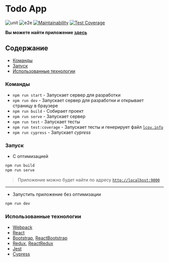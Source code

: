 # Todo App

![unit](https://github.com/Gerpea/react-todo/actions/workflows/unit-test.yml/badge.svg)
![e2e](https://github.com/Gerpea/react-todo/actions/workflows/e2e-test.yml/badge.svg)
[![Maintainability](https://api.codeclimate.com/v1/badges/9383382e6a066be614b6/maintainability)](https://codeclimate.com/github/Gerpea/react-todo/maintainability)
[![Test Coverage](https://api.codeclimate.com/v1/badges/9383382e6a066be614b6/test_coverage)](https://codeclimate.com/github/Gerpea/react-todo/test_coverage)

**Вы можете найти приложение [здесь](https://gerpea.github.io/react-todo/)**

## Содержание

- [Команды](#команды)
- [Запуск](#запуск)
- [Использованные технологии](#использованные-технологии)

### Команды

- `npm run start` - Запускает сервер для разработки
- `npm run dev` - Запускает сервер для разработки и открывает страницу в браузере
- `npm run build` - Собирает проект
- `npm run serve` - Запускает сервер
- `npm run test` - Запускает тесты
- `npm run test:coverage` - Запускает тесты и генерирует файл [`lcov.info`](https://github.com/linux-test-project/lcov)
- `npm run cypress` - Запускает _cypress_

### Запуск

- C оптимизацией

```bash
npm run build
npm run serve
```

> Приложение можно будет найти по адресу [`http://localhost:9000`](http://localhost:9000)

---

- Запустить приложение без оптимизации

```bash
npm run dev
```

### Использованные технологии

- [Webpack](https://webpack.js.org/)
- [React](https://reactjs.org/)
- [Bootstrap](https://getbootstrap.com/), [ReactBootstrap](https://react-bootstrap.github.io/)
- [Redux](https://redux.js.org/), [ReactRedux](https://react-redux.js.org/)
- [Jest](https://jestjs.io/)
- [Cypress](https://www.cypress.io/)
